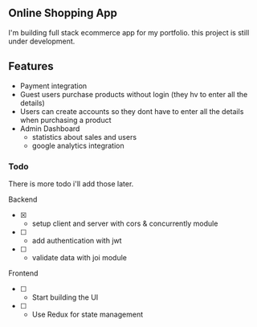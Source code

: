 ## Online Shopping App

I'm building full stack ecommerce app for my portfolio. this project is still under development.

## Features

- Payment integration
- Guest users purchase products without login (they hv to enter all the details)
- Users can create accounts so they dont have to enter all the details when purchasing a product
- Admin Dashboard
  - statistics about sales and users
  - google analytics integration

### Todo

There is more todo i'll add those later.

Backend

- [x] - setup client and server with cors & concurrently module
- [ ] - add authentication with jwt
- [ ] - validate data with joi module

Frontend

- [ ] - Start building the UI
- [ ] - Use Redux for state management

